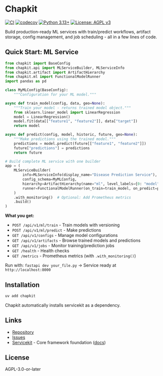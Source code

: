 # Chapkit

[![CI](https://img.shields.io/badge/CI-passing-brightgreen)](https://github.com/dhis2-chap/chapkit/actions/workflows/ci.yml)
[![codecov](https://img.shields.io/badge/coverage-83%25-brightgreen)](https://codecov.io/gh/dhis2-chap/chapkit)
[![Python 3.13+](https://img.shields.io/badge/python-3.13+-blue.svg)](https://www.python.org/downloads/)
[![License: AGPL v3](https://img.shields.io/badge/License-AGPL_v3-blue.svg)](https://www.gnu.org/licenses/agpl-3.0)

Build production-ready ML services with train/predict workflows, artifact storage, config management, and job scheduling - all in a few lines of code.

## Quick Start: ML Service

```python
from chapkit import BaseConfig
from chapkit.api import MLServiceBuilder, MLServiceInfo
from chapkit.artifact import ArtifactHierarchy
from chapkit.ml import FunctionalModelRunner
import pandas as pd

class MyMLConfig(BaseConfig):
    """Configuration for your ML model."""

async def train_model(config, data, geo=None):
    """Train your model - returns trained model object."""
    from sklearn.linear_model import LinearRegression
    model = LinearRegression()
    model.fit(data[["feature1", "feature2"]], data["target"])
    return model

async def predict(config, model, historic, future, geo=None):
    """Make predictions using the trained model."""
    predictions = model.predict(future[["feature1", "feature2"]])
    future["predictions"] = predictions
    return future

# Build complete ML service with one builder
app = (
    MLServiceBuilder(
        info=MLServiceInfo(display_name="Disease Prediction Service"),
        config_schema=MyMLConfig,
        hierarchy=ArtifactHierarchy(name="ml", level_labels={0: "model", 1: "predictions"}),
        runner=FunctionalModelRunner(on_train=train_model, on_predict=predict),
    )
    .with_monitoring()  # Optional: Add Prometheus metrics
    .build()
)
```

**What you get:**
- `POST /api/v1/ml/train` - Train models with versioning
- `POST /api/v1/ml/predict` - Make predictions
- `GET /api/v1/configs` - Manage model configurations
- `GET /api/v1/artifacts` - Browse trained models and predictions
- `GET /api/v1/jobs` - Monitor training/prediction jobs
- `GET /health` - Health checks
- `GET /metrics` - Prometheus metrics (with `.with_monitoring()`)

Run with: `fastapi dev your_file.py` → Service ready at `http://localhost:8000`

## Installation

```bash
uv add chapkit
```

Chapkit automatically installs servicekit as a dependency.

## Links

- [Repository](https://github.com/dhis2-chap/chapkit)
- [Issues](https://github.com/dhis2-chap/chapkit/issues)
- [Servicekit](https://github.com/winterop-com/servicekit) - Core framework foundation ([docs](https://winterop-com.github.io/servicekit))

## License

AGPL-3.0-or-later
